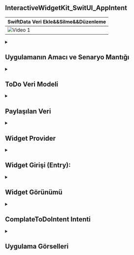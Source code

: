 ## InteractiveWidgetKit_SwitUI_AppIntent
| SwiftData Veri Ekle&&Silme&&Düzenleme |
|---------|
| ![Video 1](https://github.com/user-attachments/assets/22a8dc8d-e506-4db0-96c6-ad950186bbb2) | 


 <details>
    <summary><h2>Uygulamanın Amacı ve Senaryo Mantığı</h2></summary>
    Proje Amacı
   Bu SwiftUI uygulaması, kullanıcıların etkileşimli widget'lar ile "To-Do Listesi" (Yapılacaklar Listesi) öğelerini takip etmelerini ve tamamlanmış öğeleri işaretlemelerini sağlar. Widget, kullanıcıların günlük görevlerini hızlı bir şekilde gözden geçirmesine ve tamamladıklarında bunları işaretlemelerine olanak tanır. Bu uygulama, aynı zamanda iOS 17'deki WidgetKit özelliklerini kullanarak widget'lar arasında veri paylaşımını ve etkileşimi gösterir
  </details>  

  <details>
    <summary><h2>ToDo Veri Modeli</h2></summary>
    Bu yapı, her bir ToDo öğesini temsil eder. Identifiable protokolünü benimseyerek, her öğe benzersiz bir kimlik (id) alır. name özelliği görev adı, isDone ise görevin tamamlanıp tamamlanmadığını belirten bir boolean değeri tutar
    
    ```
     struct ToDo: Identifiable {
    let id: String = UUID().uuidString
    var name: String
    var isDone: Bool = false
    }



    ```
  </details> 


  <details>
    <summary><h2>Paylaşılan Veri</h2></summary>
    SharedDatas sınıfı, uygulama genelinde veri paylaşımını sağlayan bir singleton (tekil) sınıfıdır. Burada, toDos dizisi sabit verilerle (önceden belirlenmiş görevlerle) başlatılmıştır. Bu veri, widget tarafından görüntülenir ve güncellenir
    
    ```
    class SharedDatas {
    static let shared = SharedDatas()
    
    var toDos: [ToDo] = [
        .init(name: "Spor Gidiceksin"),
        .init(name: "Toplantiya Katil"),
        .init(name: "Kopegi Yuruyuse Cikar")
    ]
    }
    ```
  </details> 


  <details>
    <summary><h2>Widget Provider</h2></summary>
   Provider, WidgetKit tarafından kullanılan bir TimelineProvider protokolünü uygular. Bu protokol, widget'ın görüntüleneceği zamanı ve veriyi belirler:
   placeholder: Widget ilk başlatıldığında görüntülenecek geçici veriyi döner.
   getSnapshot: Widget'ın anlık görüntüsünü döner (gösterim için).
   getTimeline: Widget'ın zaman çizelgesini oluşturur ve ne zaman güncelleneceğini belirler. Burada, ilk üç öğe gösterilmektedir
    
    ```
    struct Provider: TimelineProvider {
    func placeholder(in context: Context) -> ToDoEntry {
        ToDoEntry(toDoToDisplay: Array(SharedDatas.shared.toDos.prefix(3)))
    }

    func getSnapshot(in context: Context, completion: @escaping (ToDoEntry) -> ()) {
        let entry = ToDoEntry(toDoToDisplay: Array(SharedDatas.shared.toDos.prefix(3)))
        completion(entry)
    }

    func getTimeline(in context: Context, completion: @escaping (Timeline<Entry>) -> ()) {
        let toDisplay = Array(SharedDatas.shared.toDos.prefix(3))
        let timeline = Timeline(entries: [ToDoEntry(toDoToDisplay: toDisplay)], policy: .atEnd)
        completion(timeline)
    }
    }




    ```
  </details> 

  

  
  <details>
    <summary><h2>Widget Girişi (Entry):</h2></summary>
     ToDoEntry, TimelineEntry protokolüne uyar ve widget'ın görüntüleyeceği veriyi içerir. Bu yapıda, gösterilecek olan görevler (toDoToDisplay) listesi tutulur
    
    ```
     struct ToDoEntry: TimelineEntry {
    let date: Date = .now
    var toDoToDisplay: [ToDo]
    }


    ```
  </details> 

  <details>
    <summary><h2>Widget Görünümü</h2></summary>
      ToDoWidgetEntryView, widget'ı ekranda görsel olarak sunar. Burada:
      Text ile başlık eklenir.
      ForEach kullanılarak, her bir ToDo öğesi bir Button ile birlikte gösterilir.
      Button'ın tıklanması, ComplateToDoIntent intentini tetikler ve ilgili öğe tamamlanmış olarak işaretlenir.
      Eğer tüm görevler tamamlanmışsa, "ToDos Completed" yazısı gösterilir.
    
    ```
     struct ToDoWidgetEntryView: View {
    var entry: Provider.Entry

    var body: some View {
        VStack {
            Text("ToDo Items")
                .fontWeight(.bold)
                .padding(.bottom, 5)
            VStack {
                if entry.toDoToDisplay.isEmpty {
                    Text("ToDos Completed")
                } else {
                    ForEach(entry.toDoToDisplay) { toDo in
                        HStack {
                            Button(intent: ComplateToDoIntent(id: toDo.id)) {
                                Image(systemName: toDo.isDone ? "checkmark.circle.fill" : "circle").foregroundStyle(.blue)
                            }.buttonStyle(.plain)

                            VStack(alignment: .leading) {
                                Text(toDo.name).lineLimit(1).textScale(.secondary).strikethrough(toDo.isDone)
                                Divider()
                            }
                        }
                    }
                }
            }
        }
    }
    }




    ```
  </details> 




  <details>
    <summary><h2>ComplateToDoIntent Intenti</h2></summary>
      ComplateToDoIntent, kullanıcıların bir görevi tamamlaması için bir intent tanımlar. Bu intent, aşağıdaki adımları izler:
      id parametresi ile, hangi görevin tamamlanacağı belirlenir.
      perform() fonksiyonu, bu id ile toDos listesinde bir öğe arar.
      Öğenin isDone durumu, toggle() fonksiyonu ile tersine çevrilir (tamamlanmış/olmayan duruma gelir)
    
    ```
     struct ComplateToDoIntent: AppIntent {
    static var title: LocalizedStringResource = "Complete To Do"
    
    @Parameter(title:"ToDo ID")
    var id: String
    
    init() {}

    init(id: String) {
        self.id = id
    }

    func perform() async throws -> some IntentResult {
        if let index = SharedDatas.shared.toDos.firstIndex(where: {
            $0.id == id
        }) {
            SharedDatas.shared.toDos[index].isDone.toggle()
            print("Database update")
        }
        return .result()
    }
    }





    ```
  </details> 



  


<details>
    <summary><h2>Uygulama Görselleri </h2></summary>
    
    
 <table style="width: 100%;">
    <tr>
        <td style="text-align: center; width: 16.67%;">
            <h4 style="font-size: 14px;">Etkilesimli Widget Buyuk Gorunum</h4>
            <img src="https://github.com/user-attachments/assets/a7c155f0-0fc0-4676-bd8c-f5ff360d4faf" style="width: 100%; height: auto;">
        </td>
        <td style="text-align: center; width: 16.67%;">
            <h4 style="font-size: 14px;">Etkilesimli Widget Kucuk Gorunum</h4>
            <img src="https://github.com/user-attachments/assets/ab622ee5-ef5a-4554-8504-ae96f7cf82e6" style="width: 100%; height: auto;">
        </td>
    </tr>
</table>
  </details> 
